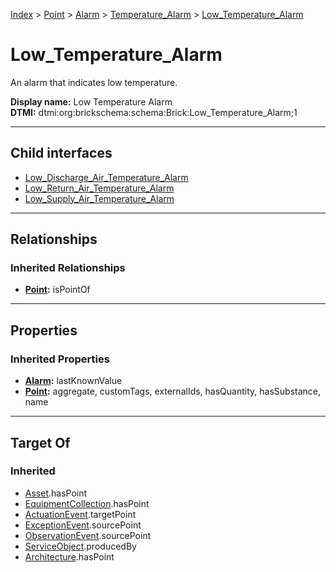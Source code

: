 [Index](../../../../index.md) > [Point](../../../Point.md) > [Alarm](../../Alarm.md) > [Temperature_Alarm](../Temperature_Alarm.md) > [Low_Temperature_Alarm](#)
# Low_Temperature_Alarm

An alarm that indicates low temperature.


**Display name:** Low Temperature Alarm<br />
**DTMI:** dtmi:org:brickschema:schema:Brick:Low_Temperature_Alarm;1

---

## Child interfaces
* [Low_Discharge_Air_Temperature_Alarm](../Air_Temperature_Alarm/Discharge_Air_Temperature_Alarm/Low_Discharge_Air_Temperature_Alarm.md)
* [Low_Return_Air_Temperature_Alarm](../Air_Temperature_Alarm/Return_Air_Temperature_Alarm/Low_Return_Air_Temperature_Alarm.md)
* [Low_Supply_Air_Temperature_Alarm](../Air_Temperature_Alarm/Supply_Air_Temperature_Alarm/Low_Supply_Air_Temperature_Alarm.md)

---

## Relationships

### Inherited Relationships
* **[Point](../../../Point.md):** isPointOf

---

## Properties

### Inherited Properties
* **[Alarm](../../Alarm.md):** lastKnownValue
* **[Point](../../../Point.md):** aggregate, customTags, externalIds, hasQuantity, hasSubstance, name

---

## Target Of
### Inherited
* [Asset](../../../../Asset/Asset.md).hasPoint
* [EquipmentCollection](../../../../Collection/EquipmentCollection.md).hasPoint
* [ActuationEvent](../../../../Event/PointEvent/ActuationEvent.md).targetPoint
* [ExceptionEvent](../../../../Event/PointEvent/ExceptionEvent.md).sourcePoint
* [ObservationEvent](../../../../Event/PointEvent/ObservationEvent.md).sourcePoint
* [ServiceObject](../../../../Information/ServiceObject/ServiceObject.md).producedBy
* [Architecture](../../../../Space/Architecture/Architecture.md).hasPoint
